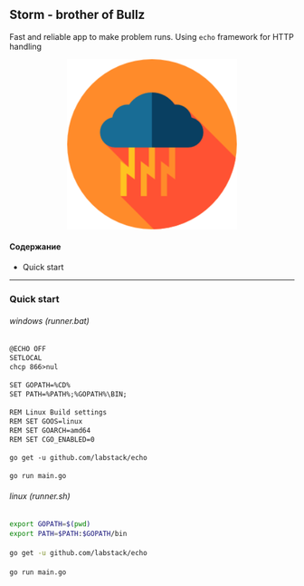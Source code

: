 ## Storm - brother of Bullz
Fast and reliable app to make problem runs. Using `echo` framework for HTTP handling

<p align="center" style="text-align:center;">
  <img src="https://github.com/Nikeweke/Storm/blob/master/public/assets/storm.png?raw=true" width="300" />
</p>

#### Содержание 
* Quick start

---

### Quick start
###### windows (runner.bat)
```batch
@ECHO OFF
SETLOCAL
chcp 866>nul

SET GOPATH=%CD%
SET PATH=%PATH%;%GOPATH%\BIN;

REM Linux Build settings
REM SET GOOS=linux
REM SET GOARCH=amd64
REM SET CGO_ENABLED=0

go get -u github.com/labstack/echo

go run main.go
```

###### linux (runner.sh)
```bash
export GOPATH=$(pwd)
export PATH=$PATH:$GOPATH/bin

go get -u github.com/labstack/echo

go run main.go
```
